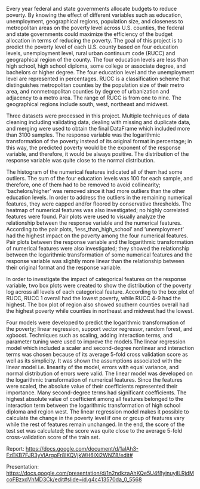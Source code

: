 Every year federal and state governments allocate budgets to reduce poverty. By knowing the effect of different variables such as education, unemployment, geographical regions, population size, and closeness to metropolitan areas on the poverty level across U.S. counties, the federal and state governments could maximize the efficiency of the budget allocation in terms of reducing the poverty. The goal of this project is to predict the poverty level of each U.S. county based on four education levels, unemployment level, rural urban continuum code (RUCC) and geographical region of the county. The four education levels are less than high school, high school diploma, some college or associate degree, and bachelors or higher degree. The four education level and the unemployment level are represented in percentages. RUCC is a classification scheme that distinguishes metropolitan counties by the population size of their metro area, and nonmetropolitan counties by degree of urbanization and adjacency to a metro area. The range of RUCC is from one to nine. The geographical regions include south, west, northeast and midwest.

Three datasets were processed in this project. Multiple techniques of data cleaning including validating data, dealing with missing and duplicate data, and merging were used to obtain the final DataFrame which included more than 3100 samples. The response variable was the logarithmic transformation of the poverty instead of its original format in percentage; in this way, the predicted poverty would be the exponent of the response variable, and therefore, it would be always positive. The distribution of the response variable was quite close to the normal distribution.

The histogram of the numerical features indicated all of them had some outliers. The sum of the four education levels was 100 for each sample, and therefore, one of them had to be removed to avoid collinearity; ‘bachelors/higher’ was removed since it had more outliers than the other education levels. In order to address the outliers in the remaining numerical features,  they were capped and/or floored by conservative thresholds. The heatmap of numerical features was also investigated; no highly correlated features were found. Pair plots were used to visually analyze the relationship between the response variable and the numerical features. According to the pair plots, ‘less_than_high_school’ and ‘unemployment’ had the highest impact on the poverty among the four numerical features. Pair plots between the response variable and the logarithmic transformation of numerical features were also investigated; they showed the relationship between the logarithmic transformation of  some numerical features and the response variable was slightly more linear than the relationship between their original format and the response variable. 

In order to investigate the impact of categorical features on the response variable, two box plots were created to show the distribution of the poverty log across all levels of each categorical feature. According to the box plot of RUCC, RUCC 1 overall had the lowest poverty, while RUCC 4-9 had the highest. The box plot of region also showed southern counties overall had the highest poverty while counties in northeast and midwest had the lowest. 

Four models were developed to predict the logarithmic transformation of the poverty; linear regression, support vector regressor, random forest, and xgboost. Techniques such as scaling, adding interaction terms, and parameter tuning were used to improve the models.The linear regression model which included a scaler and second-degree nonlinear and interaction terms was chosen because of its average 5-fold cross validation score as well as its simplicity. It was shown the assumptions associated with the linear model i.e. linearity of the model, errors with equal variance, and normal distribution of errors were valid. The linear model was developed on the logarithmic transformation of numerical features. Since the features were scaled, the absolute value of their coefficients represented their importance. Many second-degree terms had significant coefficients. The highest absolute value of coefficient among all features belonged to the interaction term between the logarithmic transformation of high school diploma and region west. The linear regression model makes it possible to calculate the change in the poverty level if one or group of features vary while the rest of features remain unchanged. In the end, the score of the test set was calculated; the score was quite close to the average 5-fold cross-validation score of the train set.

Report: https://docs.google.com/document/d/1alAh3-FzEKB7FJR3yVlArgoFr8lKQVjkWH6lXi2WNZ8/edit#

Presentation: https://docs.google.com/presentation/d/1n2ndkzaAhKQe5U4f8yinuyiILRjdMcoFBzxdVhMD3Ck/edit#slide=id.g4c413570da_0_5568
